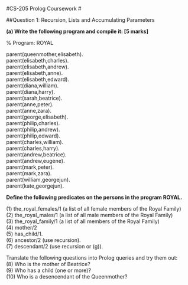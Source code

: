 #CS-205 Prolog Coursework #

##Question 1: Recursion, Lists and Accumulating Parameters

**(a) Write the following program and compile it: [5 marks]**

% Program: ROYAL

parent(queenmother,elisabeth).  
parent(elisabeth,charles).  
parent(elisabeth,andrew).  
parent(elisabeth,anne).  
parent(elisabeth,edward).  
parent(diana,william).  
parent(diana,harry).   
parent(sarah,beatrice).  
parent(anne,peter).   
parent(anne,zara).  
parent(george,elisabeth).   
parent(philip,charles).  
parent(philip,andrew).   
parent(philip,edward).  
parent(charles,william).  
parent(charles,harry).  
parent(andrew,beatrice).   
parent(andrew,eugene).  
parent(mark,peter).   
parent(mark,zara).  
parent(william,georgejun).   
parent(kate,georgejun).    
  

**Define the following predicates on the persons in the program ROYAL.**  

(1) the_royal_females/1 (a list of all female members of the Royal
Family)  
(2) the_royal_males/1 (a list of all male members of the Royal Family)  
(3) the_royal_family/1 (a list of all members of the Royal Family)  
(4) mother/2  
(5) has_child/1.  
(6) ancestor/2 (use recursion).  
(7) descendant/2 (use recursion or (g)).  
  
Translate the following questions into Prolog queries and try them out:  
(8) Who is the mother of Beatrice?  
(9) Who has a child (one or more)?  
(10) Who is a desencendant of the Queenmother?